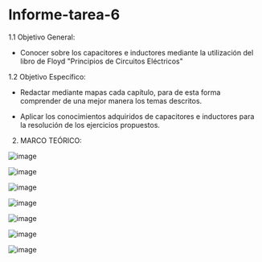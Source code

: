 # Informe-tarea-6

1.1 Objetivo General:

* Conocer sobre los capacitores e inductores mediante la utilización del libro de Floyd "Principios de Circuitos Eléctricos"

1.2 Objetivo Específico:

* Redactar mediante mapas cada capítulo, para de esta forma comprender de una mejor manera los temas descritos.

* Aplicar los conocimientos adquiridos de capacitores e inductores para la resolución de los ejercicios propuestos.

2. MARCO TEÓRICO:

![image](https://user-images.githubusercontent.com/104911658/213463380-44df4b1a-5a87-4c9e-ad09-e578bc95e260.png)

![image](https://user-images.githubusercontent.com/104911658/213463686-4dba86b0-48af-4c07-9cfe-a50c1af6e740.png)

![image](https://user-images.githubusercontent.com/104911658/213463845-2fcc6af9-9734-4268-80dd-1b35f11cec4d.png)

![image](https://user-images.githubusercontent.com/104911658/213463924-695c5802-54d0-4f16-a475-658232413728.png)

![image](https://user-images.githubusercontent.com/104911658/213464023-2ffe483b-9db4-4f7e-9cd9-bfafa7bab3ef.png)

![image](https://user-images.githubusercontent.com/104911658/213464147-7cd486f0-fd89-4cee-ba02-17794e007230.png)

![image](https://user-images.githubusercontent.com/104911658/213464324-10005e1a-f141-49fb-b2ef-33ba9a3f95b6.png)

